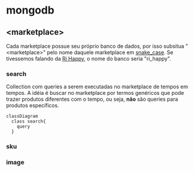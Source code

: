 # mongodb

## \<marketplace>
Cada marketplace possue seu próprio banco de dados, por isso subsitua "\<marketplace>" pelo nome daquele marketplace em [snake_case](https://en.wikipedia.org/wiki/Snake_case). Se tivessemos falando da [Ri Happy](https://www.rihappy.com.br/), o nome do banco seria "ri_happy".  

### search
Collection com queries a serem executadas no marketplace de tempos em tempos. A idéia é buscar no marketplace por termos genéricos que pode trazer produtos diferentes com o tempo, ou seja, **não** são queries para produtos específicos.  

```mermaid
classDiagram
  class search{
    query
  }
```

### sku

### image
